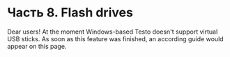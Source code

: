# Часть 8. Flash drives

Dear users! At the moment Windows-based Testo doesn't support virtual USB sticks. As soon as this feature was finished, an according guide would appear on this page.
